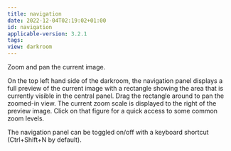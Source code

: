 ```yaml
---
title: navigation
date: 2022-12-04T02:19:02+01:00
id: navigation
applicable-version: 3.2.1
tags:
view: darkroom
---
```


Zoom and pan the current image.

On the top left hand side of the darkroom, the navigation panel displays a full preview of the current image with a rectangle showing the area that is currently visible in the central panel. Drag the rectangle around to pan the zoomed-in view. The current zoom scale is displayed to the right of the preview image. Click on that figure for a quick access to some common zoom levels.

The navigation panel can be toggled on/off with a keyboard shortcut (Ctrl+Shift+N by default).
